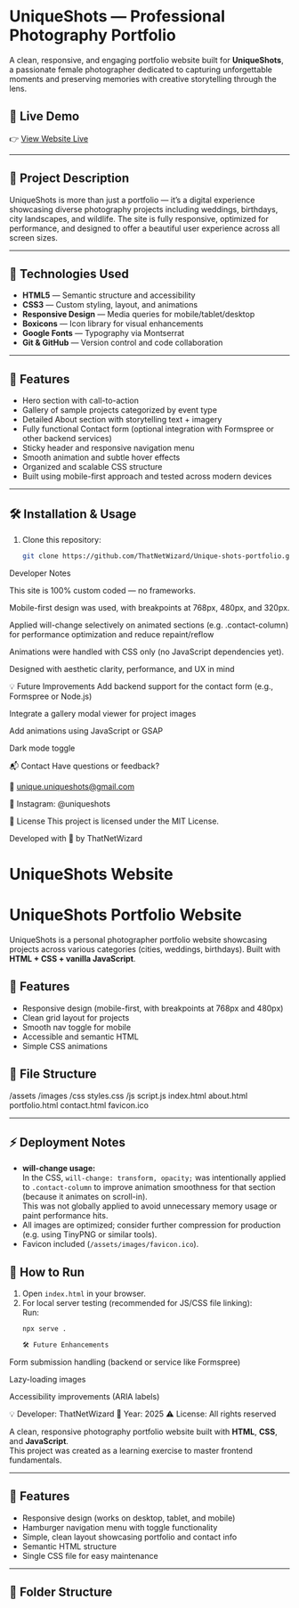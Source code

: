 # UniqueShots — Professional Photography Portfolio

A clean, responsive, and engaging portfolio website built for **UniqueShots**, a passionate female photographer dedicated to capturing unforgettable moments and preserving memories with creative storytelling through the lens.

## 🚀 Live Demo

👉 [View Website Live](https://your-deployment-link.com)

---

## 📸 Project Description

UniqueShots is more than just a portfolio — it’s a digital experience showcasing diverse photography projects including weddings, birthdays, city landscapes, and wildlife. The site is fully responsive, optimized for performance, and designed to offer a beautiful user experience across all screen sizes.

---

## 🔧 Technologies Used

- **HTML5** — Semantic structure and accessibility
- **CSS3** — Custom styling, layout, and animations
- **Responsive Design** — Media queries for mobile/tablet/desktop
- **Boxicons** — Icon library for visual enhancements
- **Google Fonts** — Typography via Montserrat
- **Git & GitHub** — Version control and code collaboration

---

## 🎯 Features

- Hero section with call-to-action
- Gallery of sample projects categorized by event type
- Detailed About section with storytelling text + imagery
- Fully functional Contact form (optional integration with Formspree or other backend services)
- Sticky header and responsive navigation menu
- Smooth animation and subtle hover effects
- Organized and scalable CSS structure
- Built using mobile-first approach and tested across modern devices

---

## 🛠️ Installation & Usage

1. Clone this repository:
   ```bash
   git clone https://github.com/ThatNetWizard/Unique-shots-portfolio.git


Developer Notes

This site is 100% custom coded — no frameworks.

Mobile-first design was used, with breakpoints at 768px, 480px, and 320px.

Applied will-change selectively on animated sections (e.g. .contact-column) for performance optimization and reduce repaint/reflow

Animations were handled with CSS only (no JavaScript dependencies yet).

Designed with aesthetic clarity, performance, and UX in mind



💡 Future Improvements
Add backend support for the contact form (e.g., Formspree or Node.js)

Integrate a gallery modal viewer for project images

Add animations using JavaScript or GSAP

Dark mode toggle


📬 Contact
Have questions or feedback?

📧 unique.uniqueshots@gmail.com

📸 Instagram: @uniqueshots


🏁 License
This project is licensed under the MIT License.

Developed with 💖 by ThatNetWizard

















# UniqueShots Website


# UniqueShots Portfolio Website

UniqueShots is a personal photographer portfolio website showcasing projects across various categories (cities, weddings, birthdays). Built with **HTML + CSS + vanilla JavaScript**.  

## 🌟 Features
- Responsive design (mobile-first, with breakpoints at 768px and 480px)
- Clean grid layout for projects
- Smooth nav toggle for mobile
- Accessible and semantic HTML
- Simple CSS animations

## 📁 File Structure

/assets
/images
/css
styles.css
/js
script.js
index.html
about.html
portfolio.html
contact.html
favicon.ico

---


## ⚡ Deployment Notes
- **will-change usage:**  
  In the CSS, `will-change: transform, opacity;` was intentionally applied to `.contact-column` to improve animation smoothness for that section (because it animates on scroll-in).  
  This was not globally applied to avoid unnecessary memory usage or paint performance hits.
- All images are optimized; consider further compression for production (e.g. using TinyPNG or similar tools).
- Favicon included (`/assets/images/favicon.ico`).

## 🚀 How to Run
1. Open `index.html` in your browser.
2. For local server testing (recommended for JS/CSS file linking):  
   Run:
   ```bash
   npx serve .

   🛠️ Future Enhancements
Form submission handling (backend or service like Formspree)

Lazy-loading images

Accessibility improvements (ARIA labels)

💡 Developer: ThatNetWizard
📝 Year: 2025
⚠️ License: All rights reserved


A clean, responsive photography portfolio website built with **HTML**, **CSS**, and **JavaScript**.  
This project was created as a learning exercise to master frontend fundamentals.

---

## 🚀 Features

- Responsive design (works on desktop, tablet, and mobile)
- Hamburger navigation menu with toggle functionality
- Simple, clean layout showcasing portfolio and contact info
- Semantic HTML structure
- Single CSS file for easy maintenance

---

## 📂 Folder Structure

